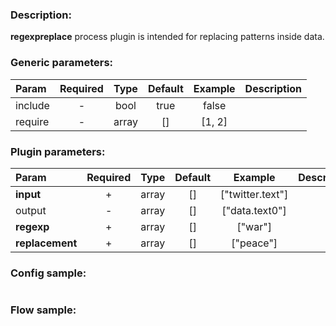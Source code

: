 ### Description:

**regexpreplace** process plugin is intended for replacing patterns inside data.


### Generic parameters:

| Param   | Required | Type  | Default | Example | Description |
|:--------|:--------:|:-----:|:-------:|:-------:|:------------|
| include |    -     | bool  |  true   |  false  |             |
| require |    -     | array |   []    | [1, 2]  |             |


### Plugin parameters:

| Param           | Required | Type  | Default |     Example      | Description |
|:----------------|:--------:|:-----:|:-------:|:----------------:|:------------|
| **input**       |    +     | array |   []    | ["twitter.text"] |             |
| output          |    -     | array |   []    |  ["data.text0"]  |             |
| **regexp**      |    +     | array |   []    |     ["war"]      |             |
| **replacement** |    +     | array |   []    |    ["peace"]     |             |

### Config sample:

```toml

```

### Flow sample:

```yaml
```